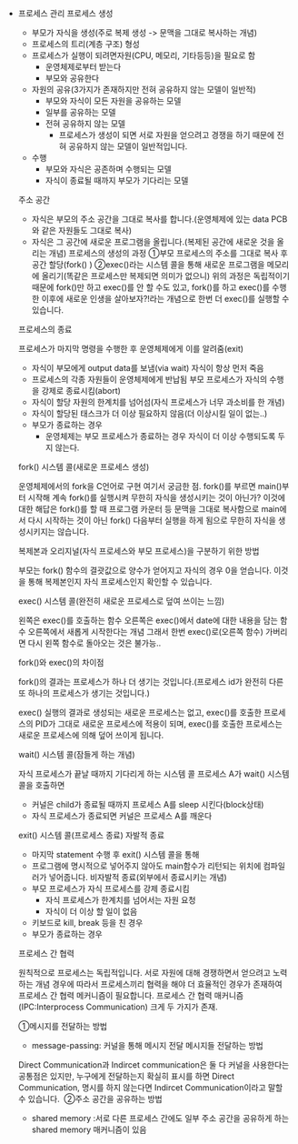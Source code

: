 - 프로세스 관리
  프로세스 생성
  
  - 부모가 자식을 생성(주로 복제 생성 -> 문맥을 그대로 복사하는 개념)
  - 프로세스의 트리(계층 구조) 형성
  - 프로세스가 실행이 되려면자원(CPU, 메모리, 기타등등)을 필요로 함
    - 운영체제로부터 받는다
    - 부모와 공유한다
  - 자원의 공유(3가지가 존재하지만 전혀 공유하지 않는 모델이 일반적)
    - 부모와 자식이 모든 자원을 공유하는 모델
    - 일부를 공유하는 모델
    - 전혀 공유하지 않는 모델
      - 프로세스가 생성이 되면 서로 자원을 얻으려고 경쟁을 하기 때문에 전혀 공유하지 않는 모델이 일반적입니다.
  - 수행
    - 부모와 자식은 공존하며 수행되는 모델
    - 자식이 종료될 때까지 부모가 기다리는 모델
  
  주소 공간
  - 자식은 부모의 주소 공간을 그대로 복사를 합니다.(운영체제에 있는 data PCB와 같은 자원들도 그대로 복사)
  - 자식은 그 공간에 새로운 프로그램을 올립니다.(복제된 공간에 새로운 것을 올리는 개념)
  프로세스의 생성의 과정
  ①부모 프로세스의 주소를 그대로 복사 후 공간 할당(fork() ) 
  ②exec()라는 시스템 콜을 통해 새로운 프로그램을 메모리에 올리기(똑같은 프로세스만 복제되면 의미가 없으니)
  위의 과정은 독립적이기 때문에 
  fork()만 하고 exec()를 안 할 수도 있고, 
  fork()를 하고 exec()를 수행한 이후에 새로운 인생을 살아보자?!라는 개념으로 한번 더 exec()를 실행할 수 있습니다.
  
  프로세스의 종료
  
  프로세스가 마지막 명령을 수행한 후 운영체제에게 이를 알려줌(exit)
  
  - 자식이 부모에게 output data를 보냄(via wait) 자식이 항상 먼저 죽음
  - 프로세스의 각종 자원들이 운영체제에게 반납됨
  부모 프로세스가 자식의 수행을 강제로 종료시킴(abort)
  - 자식이 할당 자원의 한계치를 넘어섬(자식 프로세스가 너무 과소비를 한 개념)
  - 자식이 할당된 태스크가 더 이상 필요하지 않음(더 이상시킬 일이 없는..)
  - 부모가 종료하는 경우
    - 운영체제는 부모 프로세스가 종료하는 경우 자식이 더 이상 수행되도록 두지 않는다.
   
  fork() 시스템 콜(새로운 프로세스 생성)
  
  운영체제에서의 fork을 C언어로 구현
  여기서 궁금한 점.
  fork()를 부르면 main()부터 시작해 계속 fork()를 실행시켜 무한히 자식을 생성시키는 것이 아닌가?
  이것에 대한 해답은 fork()를 할 때 프로그램 카운터 등 문맥을 그대로 복사함으로 main에서 다시 시작하는 것이 아닌 fork() 다음부터 실행을 하게 됨으로 무한히 자식을 생성시키지는 않습니다.
  
  복제본과 오리지널(자식 프로세스와 부모 프로세스)을 구분하기 위한 방법
  
  부모는 fork() 함수의 결괏값으로 양수가 얻어지고 자식의 경우 0을 얻습니다.
  이것을 통해 복제본인지 자식 프로세스인지 확인할 수 있습니다.
  
  exec() 시스템 콜(완전히 새로운 프로세스로 덮여 쓰이는 느낌)
  
  왼쪽은 exec()를 호출하는 함수 오른쪽은 exec()에서 date에 대한 내용을 담는 함수
  오른쪽에서 새롭게 시작한다는 개념 그래서 한번 exec()로(오른쪽 함수) 가버리면 다시 왼쪽 함수로 돌아오는 것은 불가능.. 
  
  fork()와 exec()의 차이점
  
  fork()의 결과는 프로세스가 하나 더 생기는 것입니다.(프로세스 id가 완전히 다른 또 하나의 프로세스가 생기는 것입니다.)
  
  exec() 실행의 결과로 생성되는 새로운 프로세스는 없고, exec()를 호출한 프로세스의 PID가 그대로 새로운 프로세스에 적용이 되며, exec()를 호출한 프로세스는 새로운 프로세스에 의해 덮어 쓰이게 됩니다.
  
  
  
  
  
  wait() 시스템 콜(잠들게 하는 개념)
  
  자식 프로세스가 끝날 때까지 기다리게 하는 시스템 콜
  프로세스 A가 wait() 시스템 콜을 호출하면
  
  - 커널은 child가 종료될 때까지 프로세스 A를 sleep 시킨다(block상태)
  - 자식 프로세스가 종료되면 커널은 프로세스 A를 깨운다
  
  
  
  
  exit() 시스템 콜(프로세스 종료)
  자발적 종료
  - 마지막 statement 수행 후 exit() 시스템 콜을 통해
  - 프로그램에 명시적으로 넣어주지 않아도 main함수가 리턴되는 위치에 컴파일러가 넣어줍니다.
  비자발적 종료(외부에서 종료시키는 개념)
  - 부모 프로세스가 자식 프로세스를 강제 종료시킴
    - 자식 프로세스가 한계치를 넘어서는 자원 요청
    - 자식이 더 이상 할 일이 없음
  - 키보드로 kill, break 등을 친 경우
  - 부모가 종료하는 경우
  
  
  프로세스 간 협력 
  
  원칙적으로 프로세스는 독립적입니다. 서로 자원에 대해 경쟁하면서 얻으려고 노력하는 개념
  경우에 따라서 프로세스끼리 협력을 해야 더 효율적인 경우가 존재하여 프로세스 간 협력 메커니즘이 필요합니다.
  프로세스 간 협력 매커니즘(IPC:Interprocess Communication) 크게 두 가지가 존재.
  
  ①메시지를 전달하는 방법
  - message-passing: 커널을 통해 메시지 전달 메시지들 전달하는 방법 
  
  
  Direct Communication과 Indircet communication은 둘 다 커널을 사용한다는 공통점은 있지만, 누구에게 전달하는지 확실히 표시를 하면 Direct Communication, 명시를 하지 않는다면 Indircet Communication이라고 말할 수 있습니다.
  ﻿
  ②주소 공간을 공유하는 방법
  - shared memory :서로 다른 프로세스 간에도 일부 주소 공간을 공유하게 하는 shared memory 매커니즘이 있음


